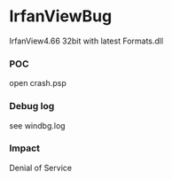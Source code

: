 # IrfanViewBug
IrfanView4.66 32bit with latest Formats.dll

### POC
open crash.psp

### Debug log
see windbg.log

### Impact
Denial of Service

